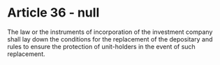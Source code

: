 # Article 36 - null


The law or the instruments of incorporation of the investment company shall lay down the conditions for the replacement of the depositary and rules to ensure the protection of unit-holders in the event of such replacement.
